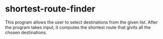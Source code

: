 # shortest-route-finder

This program allows the user to select destinations from the given list. After the program takes input, it computes the shortest route that givits all the chosen destinations.